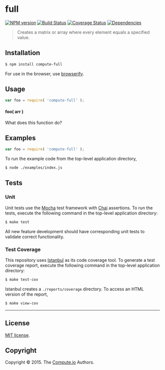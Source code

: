 full
===
[![NPM version][npm-image]][npm-url] [![Build Status][travis-image]][travis-url] [![Coverage Status][coveralls-image]][coveralls-url] [![Dependencies][dependencies-image]][dependencies-url]

> Creates a matrix or array where every element equals a specified value.


## Installation

``` bash
$ npm install compute-full
```

For use in the browser, use [browserify](https://github.com/substack/node-browserify).


## Usage

``` javascript
var foo = require( 'compute-full' );
```

#### foo( arr )

What does this function do?


## Examples

``` javascript
var foo = require( 'compute-full' );
```

To run the example code from the top-level application directory,

``` bash
$ node ./examples/index.js
```


## Tests

### Unit

Unit tests use the [Mocha](http://mochajs.org/) test framework with [Chai](http://chaijs.com) assertions. To run the tests, execute the following command in the top-level application directory:

``` bash
$ make test
```

All new feature development should have corresponding unit tests to validate correct functionality.


### Test Coverage

This repository uses [Istanbul](https://github.com/gotwarlost/istanbul) as its code coverage tool. To generate a test coverage report, execute the following command in the top-level application directory:

``` bash
$ make test-cov
```

Istanbul creates a `./reports/coverage` directory. To access an HTML version of the report,

``` bash
$ make view-cov
```


---
## License

[MIT license](http://opensource.org/licenses/MIT).


## Copyright

Copyright &copy; 2015. The [Compute.io](https://github.com/compute-io) Authors.


[npm-image]: http://img.shields.io/npm/v/compute-full.svg
[npm-url]: https://npmjs.org/package/compute-full

[travis-image]: http://img.shields.io/travis/compute-io/full/master.svg
[travis-url]: https://travis-ci.org/compute-io/full

[coveralls-image]: https://img.shields.io/coveralls/compute-io/full/master.svg
[coveralls-url]: https://coveralls.io/r/compute-io/full?branch=master

[dependencies-image]: http://img.shields.io/david/compute-io/full.svg
[dependencies-url]: https://david-dm.org/compute-io/full

[dev-dependencies-image]: http://img.shields.io/david/dev/compute-io/full.svg
[dev-dependencies-url]: https://david-dm.org/dev/compute-io/full

[github-issues-image]: http://img.shields.io/github/issues/compute-io/full.svg
[github-issues-url]: https://github.com/compute-io/full/issues
